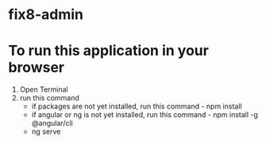 # fix8-admin


# To run this application in your browser
1. Open Terminal
2. run this command
    - if packages are not yet installed, run this command - npm install
    - if angular or ng is not yet installed, run this command - npm install -g @angular/cli
    - ng serve